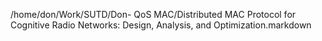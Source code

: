 /home/don/Work/SUTD/Don- QoS MAC/Distributed MAC Protocol for Cognitive Radio Networks: Design, Analysis, and Optimization.markdown